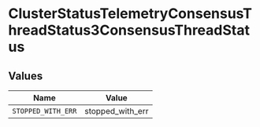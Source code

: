 # ClusterStatusTelemetryConsensusThreadStatus3ConsensusThreadStatus


## Values

| Name               | Value              |
| ------------------ | ------------------ |
| `STOPPED_WITH_ERR` | stopped_with_err   |